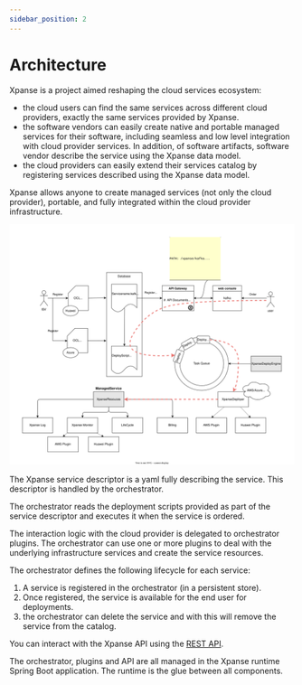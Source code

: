 ```yaml
---
sidebar_position: 2
---
```


# Architecture

Xpanse is a project aimed reshaping the cloud services ecosystem:

-   the cloud users can find the same services across different cloud providers, exactly the same services provided by
    Xpanse.
-   the software vendors can easily create native and portable managed services for their software, including seamless and
    low level integration with cloud provider services. In addition, of software artifacts, software vendor describe the
    service using the Xpanse data model.
-   the cloud providers can easily extend their services catalog by registering services described using the Xpanse data model.

Xpanse allows anyone to create managed services (not only the cloud provider), portable, and fully
integrated within the cloud provider infrastructure.

![Xpanse Architecture](../static/img/xpanse_architecture.svg 'Xpanse Architecture')

The Xpanse service descriptor is a yaml fully describing the service. This descriptor is handled by the orchestrator.

The orchestrator reads the deployment scripts provided as part of the service descriptor and executes it when the service is ordered.

The interaction logic with the cloud provider is delegated to orchestrator plugins. The orchestrator can use one or more
plugins to deal with the underlying infrastructure services and create the service resources.

The orchestrator defines the following lifecycle for each service:

1. A service is registered in the orchestrator (in a persistent store).
2. Once registered, the service is available for the end user for deployments.
3. the orchestrator can delete the service and with this will remove the service from the catalog.

You can interact with the Xpanse API using the [REST API](/docs/api).

The orchestrator, plugins and API are all managed in the Xpanse runtime Spring Boot application.
The runtime is the glue between all components.
